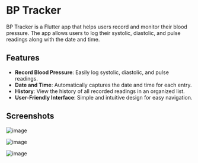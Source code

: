 # BP Tracker

BP Tracker is a Flutter app that helps users record and monitor their blood pressure. The app allows users to log their systolic, diastolic, and pulse readings along with the date and time.

## Features

- **Record Blood Pressure**: Easily log systolic, diastolic, and pulse readings.
- **Date and Time**: Automatically captures the date and time for each entry.
- **History**: View the history of all recorded readings in an organized list.
- **User-Friendly Interface**: Simple and intuitive design for easy navigation.

## Screenshots
![image](https://github.com/user-attachments/assets/da941bf5-8d2b-410f-8049-d5e53c31ae55)

![image](https://github.com/user-attachments/assets/5505a2ed-ba26-40b9-bf0a-24e571b9b220)

![image](https://github.com/user-attachments/assets/fccb5e33-05ce-4eb8-b05f-8706a24cc330)




